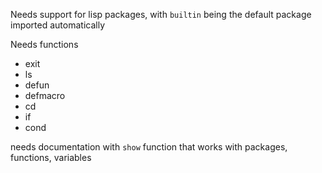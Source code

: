 Needs support for lisp packages, with `builtin` being the default package imported automatically

Needs functions
- exit
- ls
- defun
- defmacro
- cd
- if
- cond

needs documentation with `show` function that works with packages, functions, variables
